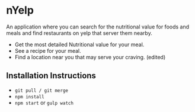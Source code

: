 # nYelp

An application where you can search for the nutritional value for foods and meals and find restaurants on yelp that server them nearby.

-   Get the most detailed Nutritional value for your meal.
-   See a recipe for your meal.
-   Find a location near you that may serve your craving. (edited)

## Installation Instructions

-   `git pull / git merge`
-   `npm install`
-   `npm start` or `gulp watch`
